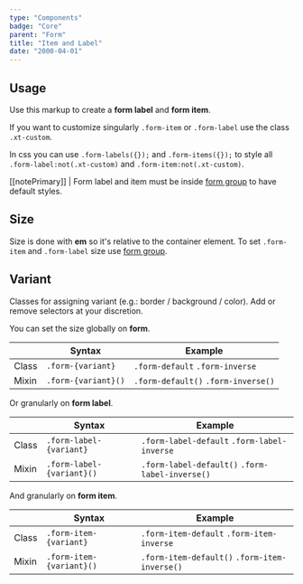 ```yaml
---
type: "Components"
badge: "Core"
parent: "Form"
title: "Item and Label"
date: "2000-04-01"
---
```


## Usage

Use this markup to create a **form label** and **form item**.

<script type="text/plain" class="language-markup">
  <form>
    <label class="form-label">
      <!-- content -->
    </label>
    <input type="text" class="form-item">
  </form>
</script>

<demo>
  <demovanilla src="vanilla/components/form/item-label" name="item and label">
  </demovanilla>
</demo>

If you want to customize singularly `.form-item` or `.form-label` use the class `.xt-custom`.

In css you can use `.form-labels({});` and `.form-items({});` to style all `.form-label:not(.xt-custom)` and `.form-item:not(.xt-custom)`.

[[notePrimary]]
| Form label and item must be inside [form group](/components/form/group) to have default styles.

## Size

Size is done with **em** so it's relative to the container element. To set `.form-item` and `.form-label` size use [form group](/components/form/group#size).

## Variant

Classes for assigning variant (e.g.: border / background / color). Add or remove selectors at your discretion.

You can set the size globally on **form**.

<div class="table-scroll">

|                         | Syntax                                    | Example                       |
| ----------------------- | ----------------------------------------- | ----------------------------- |
| Class                   | `.form-{variant}`                        | `.form-default` `.form-inverse` |
| Mixin                   | `.form-{variant}()`                      | `.form-default()` `.form-inverse()` |

</div>

Or granularly on **form label**.

<div class="table-scroll">

|                         | Syntax                                    | Example                       |
| ----------------------- | ----------------------------------------- | ----------------------------- |
| Class                   | `.form-label-{variant}`                  | `.form-label-default` `.form-label-inverse` |
| Mixin                   | `.form-label-{variant}()`                | `.form-label-default()` `.form-label-inverse()` |

</div>

And granularly on **form item**.

<div class="table-scroll">

|                         | Syntax                                    | Example                       |
| ----------------------- | ----------------------------------------- | ----------------------------- |
| Class                   | `.form-item-{variant}`                  | `.form-item-default` `.form-item-inverse` |
| Mixin                   | `.form-item-{variant}()`                | `.form-item-default()` `.form-item-inverse()` |

</div>

<demo>
  <demovanilla src="vanilla/components/form/variant-default">
  </demovanilla>
  <demovanilla src="vanilla/components/form/variant-inverse">
  </demovanilla>
</demo>
